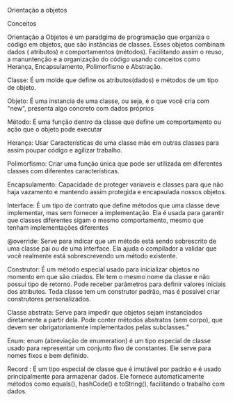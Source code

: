 Orientação a objetos 

Conceitos

Orientação a Objetos é um paradgima de programação que organiza o código em objetos, que são instâncias de classes. Esses objetos combinam dados ( atributos) e comportamentos (métodos). Facilitando assim o reuso, a manuntenção e a organização do código usando conceitos como Herança, Encapsulamento, Polimorfismo e Abstração.

Classe: É um molde que define os atributos(dados) e métodos de um tipo de objeto.

Objeto: É uma instancia de uma classe, ou seja, é o que você cria com "new", presenta algo concreto com dados próprios

Método: É uma função dentro da classe que define um comportamento ou ação que o objeto pode executar

Herança: Usar Características de uma classe mãe em outras classes para assim poupar código e agilizar trabalho.

Polimorfismo: Criar uma função única que pode ser utilizada em diferentes classes com diferentes características.

Encapsulamento: Capacidade de proteger variaveis e classes para que não haja vazamento e mantendo assim protegida e encapsulada nossos objetos.

Interface: É um tipo de contrato que define métodos que uma classe deve implementar, mas sem fornecer a implementação. Ela é usada para garantir que classes diferentes sigam o mesmo comportamento, mesmo que tenham implementações diferentes

@override: Serve para indicar que um método está sendo sobrescrito de uma classe pai ou de uma interface. Ela ajuda o compilador a validar que você realmente está sobrescrevendo um método existente.

Construtor: É um método especial usado para inicializar objetos no momento em que são criados. Ele tem o mesmo nome da classe e não possui tipo de retorno. Pode receber parâmetros para definir valores iniciais dos atributos. Toda classe tem um construtor padrão, mas é possível criar construtores personalizados.

Classe abstrata: Serve para impedir que objetos sejam instanciados diretamente a partir dela. Pode conter métodos abstratos (sem corpo), que devem ser obrigatoriamente implementados pelas subclasses."

Enum: enum (abreviação de enumeration) é um tipo especial de classe usado para representar um conjunto fixo de constantes. Ele serve para nomes fixos e bem definido.

Record : É um tipo especial de classe que é imutável por padrão e é usado principalmente para armazenar dados. Ele fornece automaticamente métodos como equals(), hashCode() e toString(), facilitando o trabalho com dados.
